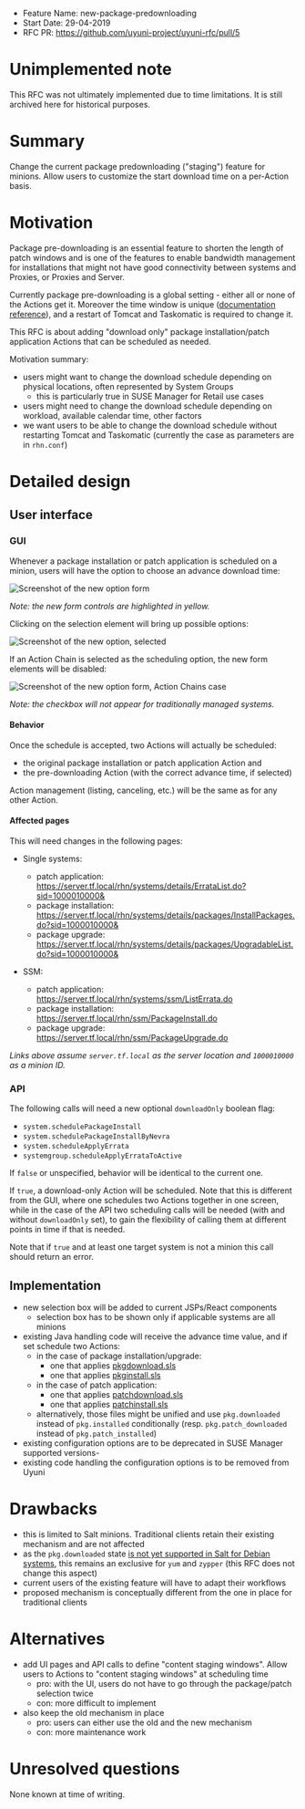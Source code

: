 - Feature Name: new-package-predownloading
- Start Date: 29-04-2019
- RFC PR: https://github.com/uyuni-project/uyuni-rfc/pull/5

# Unimplemented note

This RFC was not ultimately implemented due to time limitations. It is still archived here for historical purposes.

# Summary
Change the current package predownloading ("staging") feature for minions. Allow users to customize the start download time on a per-Action basis.

# Motivation

Package pre-downloading is an essential feature to shorten the length of patch windows and is one of the features to enable bandwidth management for installations that might not have good connectivity between systems and Proxies, or Proxies and Server.

Currently package pre-downloading is a global setting - either all or none of the Actions get it. Moreover the time window is unique ([documentation reference](https://github.com/SUSE/doc-susemanager/blob/a5a5c8ec/modules/reference/pages/admin/organizations.adoc#organization-details--configuration)), and a restart of Tomcat and Taskomatic is required to change it.

This RFC is about adding "download only" package installation/patch application Actions that can be scheduled as needed.

Motivation summary:
 - users might want to change the download schedule depending on physical locations, often represented by System Groups
   - this is particularly true in SUSE Manager for Retail use cases
 - users might need to change the download schedule depending on workload, available calendar time, other factors
 - we want users to be able to change the download schedule without restarting Tomcat and Taskomatic (currently the case as parameters are in `rhn.conf`)

# Detailed design

## User interface

### GUI

Whenever a package installation or patch application is scheduled on a minion, users will have the option to choose an advance download time:

![Screenshot of the new option form](images/00052-earliest.png)

*Note: the new form controls are highlighted in yellow.*

Clicking on the selection element will bring up possible options:

![Screenshot of the new option, selected](images/00052-selected.png)


If an Action Chain is selected as the scheduling option, the new form elements will be disabled:

![Screenshot of the new option form, Action Chains case](images/00052-actionchain.png)


*Note: the checkbox will not appear for traditionally managed systems.*

#### Behavior

Once the schedule is accepted, two Actions will actually be scheduled:
 - the original package installation or patch application Action and
 - the pre-downloading Action (with the correct advance time, if selected)

Action management (listing, canceling, etc.) will be the same as for any other Action.

#### Affected pages

This will need changes in the following pages:

- Single systems:
  - patch application: https://server.tf.local/rhn/systems/details/ErrataList.do?sid=1000010000&
  - package installation: https://server.tf.local/rhn/systems/details/packages/InstallPackages.do?sid=1000010000&
  - package upgrade: https://server.tf.local/rhn/systems/details/packages/UpgradableList.do?sid=1000010000&

- SSM:
  - patch application: https://server.tf.local/rhn/systems/ssm/ListErrata.do
  - package installation: https://server.tf.local/rhn/ssm/PackageInstall.do
  - package upgrade: https://server.tf.local/rhn/ssm/PackageUpgrade.do

*Links above assume `server.tf.local` as the server location and `1000010000` as a minion ID.*

### API

The following calls will need a new optional `downloadOnly` boolean flag:
- `system.schedulePackageInstall`
- `system.schedulePackageInstallByNevra`
- `system.scheduleApplyErrata`
- `systemgroup.scheduleApplyErrataToActive`

If `false` or unspecified, behavior will be identical to the current one.

If `true`, a download-only Action will be scheduled. Note that this is different from the GUI, where one schedules two Actions together in one screen, while in the case of the API two scheduling calls will be needed (with and without `downloadOnly` set), to gain the flexibility of calling them at different points in time if that is needed.

Note that if `true` and at least one target system is not a minion this call should return an error.

## Implementation
- new selection box will be added to current JSPs/React components
  - selection box has to be shown only if applicable systems are all minions
- existing Java handling code will receive the advance time value, and if set schedule two Actions:
  - in the case of package installation/upgrade:
    - one that applies [pkgdownload.sls](https://github.com/uyuni-project/uyuni/blob/c8ffe6b9425392f5235864ad070646bb8ebc2ecb/susemanager-utils/susemanager-sls/salt/packages/pkgdownload.sls)
    - one that applies [pkginstall.sls](https://github.com/uyuni-project/uyuni/blob/c8ffe6b9425392f5235864ad070646bb8ebc2ecb/susemanager-utils/susemanager-sls/salt/packages/pkginstall.sls)
  - in the case of patch application:
    - one that applies [patchdownload.sls](https://github.com/uyuni-project/uyuni/blob/c8ffe6b9425392f5235864ad070646bb8ebc2ecb/susemanager-utils/susemanager-sls/salt/packages/patchdownload.sls)
    - one that applies [patchinstall.sls](https://github.com/uyuni-project/uyuni/blob/c8ffe6b9425392f5235864ad070646bb8ebc2ecb/susemanager-utils/susemanager-sls/salt/packages/patchinstall.sls)
  - alternatively, those files might be unified and use `pkg.downloaded` instead of `pkg.installed` conditionally (resp. `pkg.patch_downloaded` instead of `pkg.patch_installed`)
- existing configuration options are to be deprecated in SUSE Manager supported versions-
- existing code handling the configuration options is to be removed from Uyuni

# Drawbacks
 - this is limited to Salt minions. Traditional clients retain their existing mechanism and are not affected
 - as the `pkg.downloaded` state [is not yet supported in Salt for Debian systems](https://docs.saltstack.com/en/2018.3/ref/states/all/salt.states.pkg.html#salt.states.pkg.downloaded), this remains an exclusive for `yum` and `zypper` (this RFC does not change this aspect)
 - current users of the existing feature will have to adapt their workflows
 - proposed mechanism is conceptually different from the one in place for traditional clients

# Alternatives
- add UI pages and API calls to define "content staging windows". Allow users to Actions to "content staging windows" at scheduling time
  - pro: with the UI, users do not have to go through the package/patch selection twice
  - con: more difficult to implement
- also keep the old mechanism in place
  - pro: users can either use the old and the new mechanism
  - con: more maintenance work

# Unresolved questions

None known at time of writing.
